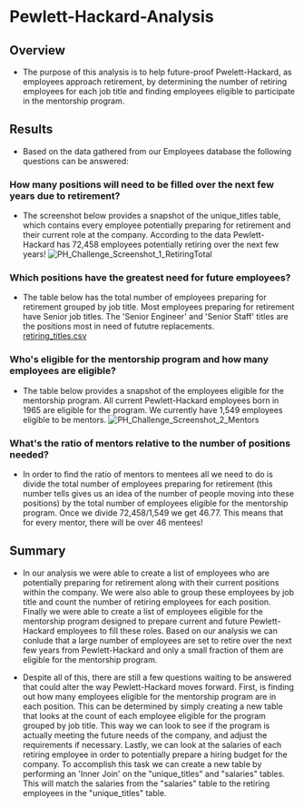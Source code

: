 # Pewlett-Hackard-Analysis

## Overview
- The purpose of this analysis is to help future-proof Pwelett-Hackard, as employees approach retirement, by determining the number of retiring employees for each job title and finding employees eligible to participate in the mentorship program. 

## Results
- Based on the data gathered from our Employees database the following questions can be answered:

### How many positions will need to be filled over the next few years due to retirement?
- The screenshot below provides a snapshot of the unique_titles table, which contains every employee potentially preparing for retirement and their current role at the company. According to the data Pewlett-Hackard has 72,458 employees potentially retiring over the next few years!
![PH_Challenge_Screenshot_1_RetiringTotal](https://user-images.githubusercontent.com/120291854/218882324-1ebe0bbe-4d1f-4d39-afa7-82ffb404fa1c.png)

### Which positions have the greatest need for future employees?
- The table below has the total number of employees preparing for retirement grouped by job title. Most employees preparing for retirement have Senior job titles. The 'Senior Engineer' and 'Senior Staff' titles are the positions most in need of fututre replacements.  
[retiring_titles.csv](https://github.com/JocquiBrown/Pewlett-Hackard-Analysis/files/10737412/retiring_titles.csv)

### Who's eligible for the mentorship program and how many employees are eligible?
- The table below provides a snapshot of the employees eligible for the mentorship program. All current Pewlett-Hackard employees born in 1965 are eligible for the program. We currently have 1,549 employees eligible to be mentors. 
![PH_Challenge_Screenshot_2_Mentors](https://user-images.githubusercontent.com/120291854/218882500-1ec0e3a6-6e66-40da-ba7c-a2cb6f11d24b.png)

### What's the ratio of mentors relative to the number of positions needed?
- In order to find the ratio of mentors to mentees all we need to do is divide the total number of employees preparing for retirement (this number tells gives us an idea of the number of people moving into these positions) by the total number of employees eligible for the mentorship program. Once we divide 72,458/1,549 we get 46.77. This means that for every mentor, there will be over 46 mentees!

## Summary
- In our analysis we were able to create a list of employees who are potentially preparing for retirement along with their current positions within the company. We were also able to group these employees by job title and count the number of retiring employees for each position. Finally we were able to create a list of employees eligible for the mentorship program designed to prepare current and future Pewlett-Hackard employees to fill these roles. Based on our analysis we can conlude that a large number of employees are set to retire over the next few years from Pewlett-Hackard and only a small fraction of them are eligible for the mentorship program. 

- Despite all of this, there are still a few questions waiting to be answered that could alter the way Pewlett-Hackard moves forward. First, is finding out how many employees eligible for the mentorship program are in each position. This can be determined by simply creating a new table that looks at the count of each employee eligible for the program grouped by job title. This way we can look to see if the program is actually meeting the future needs of the company, and adjust the requirements if necessary. Lastly, we can look at the salaries of each retiring employee in order to potentially prepare a hiring budget for the company. To accomplish this task we can create a new table by performing an 'Inner Join' on the "unique_titles" and "salaries" tables. This will match the salaries from the "salaries" table to the retiring employees in the "unique_titles" table.
